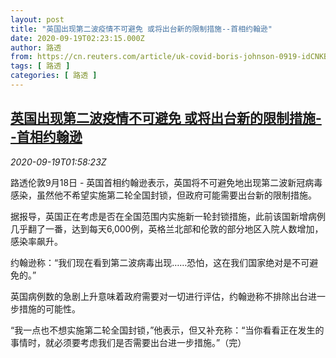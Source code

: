 ```yaml
---
layout: post
title: "英国出现第二波疫情不可避免 或将出台新的限制措施--首相约翰逊"
date: 2020-09-19T02:23:15.000Z
author: 路透
from: https://cn.reuters.com/article/uk-covid-boris-johnson-0919-idCNKBS26A04H
tags: [ 路透 ]
categories: [ 路透 ]
---
```

<!--1600482195000-->
[英国出现第二波疫情不可避免 或将出台新的限制措施--首相约翰逊](https://cn.reuters.com/article/uk-covid-boris-johnson-0919-idCNKBS26A04H)
------

<div>
<div><i>2020-09-19T01:58:23Z</i></div><p>路透伦敦9月18日 - 英国首相约翰逊表示，英国将不可避免地出现第二波新冠病毒感染，虽然他不希望实施第二轮全国封锁，但政府可能需要出台新的限制措施。</p><p>据报导，英国正在考虑是否在全国范围内实施新一轮封锁措施，此前该国新增病例几乎翻了一番，达到每天6,000例，英格兰北部和伦敦的部分地区入院人数增加，感染率飙升。</p><p>约翰逊称：“我们现在看到第二波病毒出现……恐怕，这在我们国家绝对是不可避免的。”</p><p>英国病例数的急剧上升意味着政府需要对一切进行评估，约翰逊称不排除出台进一步措施的可能性。</p><p>“我一点也不想实施第二轮全国封锁，”他表示，但又补充称：“当你看看正在发生的事情时，就必须要考虑我们是否需要出台进一步措施。”（完）</p>
</div>
